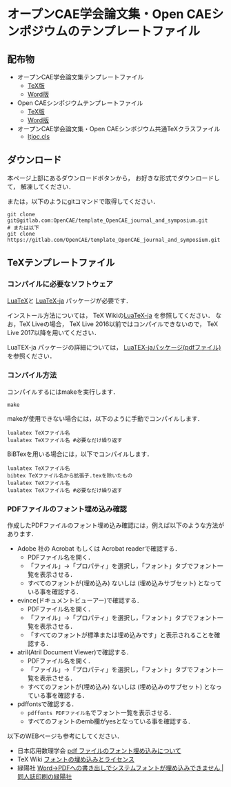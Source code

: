 # オープンCAE学会論文集・Open CAEシンポジウムのテンプレートファイル

## 配布物
- オープンCAE学会論文集テンプレートファイル
  - [TeX版](https://gitlab.com/OpenCAE/template_OpenCAE_journal_and_symposium/tree/master/journal/TeX)
  - [Word版](https://gitlab.com/OpenCAE/template_OpenCAE_journal_and_symposium/tree/master/journal/Word)
- Open CAEシンポジウムテンプレートファイル
  - [TeX版](https://gitlab.com/OpenCAE/template_OpenCAE_journal_and_symposium/tree/master/symposium/TeX)
  - [Word版](https://gitlab.com/OpenCAE/template_OpenCAE_journal_and_symposium/tree/master/symposium/Word)
- オープンCAE学会論文集・Open CAEシンポジウム共通TeXクラスファイル
  - [ltjoc.cls](https://gitlab.com/OpenCAE/template_OpenCAE_journal_and_symposium/tree/master/style/ltjoc.cls) 

## ダウンロード

本ページ上部にあるダウンロードボタンから，
お好きな形式でダウンロードして，
解凍してください．

または，以下のようにgitコマンドで取得してください．

```
git clone git@gitlab.com:OpenCAE/template_OpenCAE_journal_and_symposium.git
# または以下
git clone https://gitlab.com/OpenCAE/template_OpenCAE_journal_and_symposium.git
```

## TeXテンプレートファイル
### コンパイルに必要なソフトウェア
[LuaTeX](http://www.luatex.org/)と
[LuaTeX-ja](https://ja.osdn.net/projects/luatex-ja/wiki/FrontPage)
パッケージが必要です．

インストール方法については，
TeX Wikiの[LuaTeX-ja](https://texwiki.texjp.org/?LuaTeX-ja)
を参照してください．
なお，TeX Liveの場合，
TeX Live 2016以前ではコンパイルできないので，
TeX Live 2017以降を用いてください．

LuaTEX-ja パッケージの詳細については，
[LuaTEX-jaパッケージ(pdfファイル)](http://mirrors.ibiblio.org/CTAN/macros/luatex/generic/luatexja/doc/luatexja-ja.pdf)
を参照ください．

### コンパイル方法

コンパイルするにはmakeを実行します．

```
make
```

makeが使用できない場合には，以下のように手動でコンパイルします．

```
lualatex TeXファイル名
lualatex TeXファイル名 #必要なだけ繰り返す
```

BiBTexを用いる場合には，以下でコンパイルします．

```
lualatex TeXファイル名
bibtex TeXファイル名から拡張子.texを除いたもの
lualatex TeXファイル名
lualatex TeXファイル名 #必要なだけ繰り返す
```

### PDFファイルのフォント埋め込み確認

作成したPDFファイルのフォント埋め込み確認には，例えば以下のような方法があります．

- Adobe 社の Acrobat もしくは Acrobat readerで確認する．
  - PDFファイル名を開く．
  - 「ファイル」→「プロパティ」を選択し，「フォント」タブでフォント一覧を表示させる．
  - すべてのフォントが(埋め込み) ないしは (埋め込みサブセット) となっている事を確認する．
- evince(ドキュメントビューアー)で確認する．
  - PDFファイル名を開く．
  - 「ファイル」→「プロパティ」を選択し，「フォント」タブでフォント一覧を表示させる．
  - 「すべてのフォントが標準または埋め込みです」と表示されることを確認する．
- atril(Atril Document Viewer)で確認する．
  - PDFファイル名を開く．
  - 「ファイル」→「プロパティ」を選択し，「フォント」タブでフォント一覧を表示させる．
  - すべてのフォントが(埋め込み) ないしは (埋め込みのサブセット) となっている事を確認する．
- pdffontsで確認する．
  - ```pdffonts PDFファイル名```でフォント一覧を表示させる．
  - すべてのフォントのemb欄がyesとなっている事を確認する．

以下のWEBページも参考にしてください．
- 日本応用数理学会 [pdf ファイルのフォント埋め込みについて](http://www.jsiam.org/modules/xfsection/article.php?articleid=57)
- TeX Wiki [フォントの埋め込みとライセンス](https://texwiki.texjp.org/?%E3%83%95%E3%82%A9%E3%83%B3%E3%83%88%E3%81%AE%E5%9F%8B%E3%82%81%E8%BE%BC%E3%81%BF%E3%81%A8%E3%83%A9%E3%82%A4%E3%82%BB%E3%83%B3%E3%82%B9)
- 緑陽社 [Word→PDFへの書き出しでシステムフォントが埋め込みできません | 同人誌印刷の緑陽社](https://www.ryokuyou.co.jp/doujin/faq/faq58.html)
